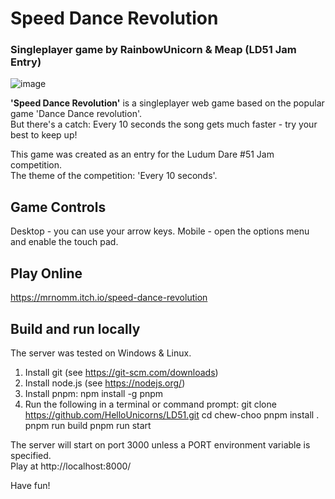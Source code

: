 # Speed Dance Revolution
### Singleplayer game by RainbowUnicorn & Meap (LD51 Jam Entry)
![image](https://user-images.githubusercontent.com/6320115/193680817-c66c7df0-0b3e-4b27-825c-4fdebefce3bd.png)

**'Speed Dance Revolution'** is a singleplayer web game based on the popular game 'Dance Dance revolution'.<br>
But there's a catch: Every 10 seconds the song gets much faster - try your best to keep up!

This game was created as an entry for the Ludum Dare #51 Jam competition.  
The theme of the competition: 'Every 10 seconds'.

## Game Controls
Desktop - you can use your arrow keys.
Mobile - open the options menu and enable the touch pad. 

## Play Online
https://mrnomm.itch.io/speed-dance-revolution
  
## Build and run locally
The server was tested on Windows & Linux.
1. Install git (see https://git-scm.com/downloads)
2. Install node.js (see https://nodejs.org/)
3. Install pnpm:
        npm install -g pnpm
4. Run the following in a terminal or command prompt:
        git clone https://github.com/HelloUnicorns/LD51.git
        cd chew-choo
        pnpm install .
        pnpm run build
        pnpm run start

The server will start on port 3000 unless a PORT environment variable is specified.  
Play at http://localhost:8000/

Have fun!  
